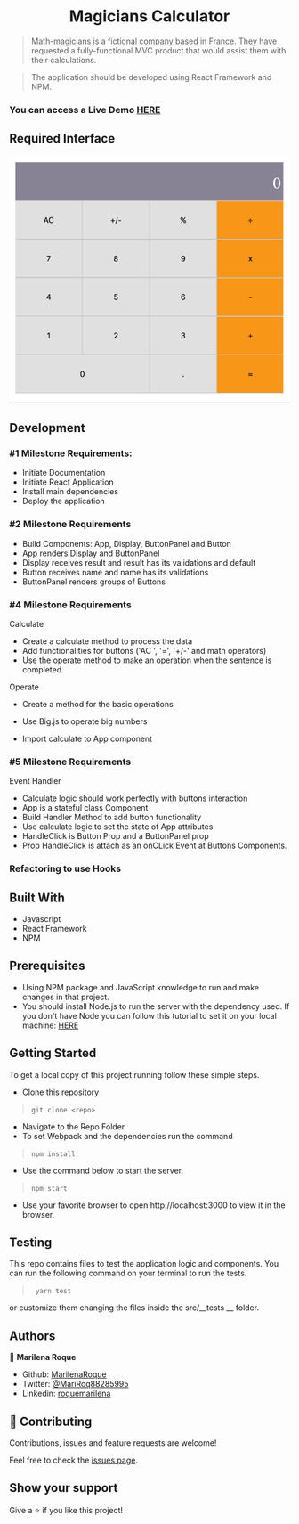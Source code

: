 <h1 align="center"> Magicians Calculator </h1>


> Math-magicians is a fictional company based in France. They have requested a fully-functional MVC product that would assist them with their calculations.

> The application should be developed using React Framework and NPM. 


### You can access a Live Demo [HERE](https://magician-calculator.herokuapp.com/)

## Required Interface

![Screenshot](./assets/screenshot.png)

## Development

### #1 Milestone Requirements:
 - Initiate Documentation
 - Initiate React Application
 - Install main dependencies
 - Deploy the application

### #2 Milestone Requirements
  - Build Components: App, Display, ButtonPanel and Button
  - App renders Display and ButtonPanel
  - Display receives result and result has its validations and default
  - Button receives name and name has its validations
  - ButtonPanel renders groups of Buttons

### #4 Milestone Requirements
  Calculate

  - Create a calculate method to process the data
  - Add functionalities for buttons ('AC ', '=', '+/-' and math operators)
  - Use the operate method to make an operation when the sentence is completed.

  Operate

  - Create a method for the basic operations
  - Use Big.js to operate big numbers

  
  - Import calculate to App component

### #5 Milestone Requirements

  Event Handler

  - Calculate logic should work perfectly with buttons interaction
  - App is a stateful class Component
  - Build Handler Method to add button functionality
  - Use calculate logic to set the state of App attributes
  - HandleClick is Button Prop and a ButtonPanel prop
  - Prop HandleClick is attach as an onCLick Event at Buttons Components.

### Refactoring to use Hooks

## Built With

- Javascript
- React Framework
- NPM


## Prerequisites

- Using NPM package and JavaScript knowledge to run and make changes in that project.
- You should install Node.js to run the server with the dependency used. If you don't have Node you can follow this tutorial to set it on your local machine: [HERE](https://www.w3schools.com/nodejs/default.asp)


## Getting Started

To get a local copy of this project running follow these simple steps.

- Clone this repository
 > `git clone <repo>`
- Navigate to the Repo Folder
- To set Webpack and the dependencies run the command
> `npm install`
- Use the command below to start the server. 
> `npm start`
- Use your favorite browser to open http://localhost:3000 to view it in the browser.

## Testing

This repo contains files to test the application logic and components.
You can run the following command on your terminal to run the tests.

> ` yarn test`

or customize them changing the files inside the src/__tests __ folder.

## Authors

👤 **Marilena Roque**

- Github: [MarilenaRoque](https://github.com/MarilenaRoque)
- Twitter: [@MariRoq88285995](https://twitter.com/MariRoq88285995)
- Linkedin: [roquemarilena](https://www.linkedin.com/in/roquemarilena/)


## 🤝 Contributing

Contributions, issues and feature requests are welcome!

Feel free to check the [issues page](issues/).


## Show your support

Give a ⭐️ if you like this project!
